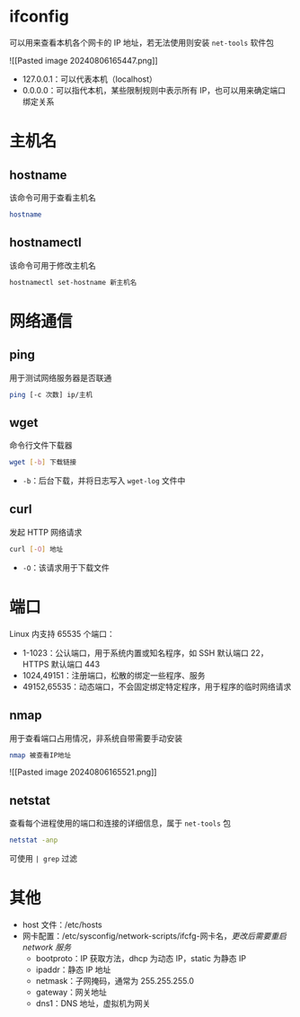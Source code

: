 # ifconfig

可以用来查看本机各个网卡的 IP 地址，若无法使用则安装 `net-tools` 软件包

![[Pasted image 20240806165447.png]]

* 127.0.0.1：可以代表本机（localhost）
* 0.0.0.0：可以指代本机，某些限制规则中表示所有 IP，也可以用来确定端口绑定关系
# 主机名
## hostname

该命令可用于查看主机名

```bash
hostname
```
## hostnamectl

该命令可用于修改主机名

```bash
hostnamectl set-hostname 新主机名
```
# 网络通信
## ping

用于测试网络服务器是否联通

```bash
ping [-c 次数] ip/主机
```
## wget

命令行文件下载器

```bash
wget [-b] 下载链接
```

* `-b`：后台下载，并将日志写入 `wget-log` 文件中
## curl

发起 HTTP 网络请求

```bash
curl [-O] 地址
```

* `-O`：该请求用于下载文件
# 端口

Linux 内支持 65535 个端口：
* 1-1023：公认端口，用于系统内置或知名程序，如 SSH 默认端口 22，HTTPS 默认端口 443
* 1024,49151：注册端口，松散的绑定一些程序、服务
* 49152,65535：动态端口，不会固定绑定特定程序，用于程序的临时网络请求
## nmap

用于查看端口占用情况，非系统自带需要手动安装

```bash
nmap 被查看IP地址
```

![[Pasted image 20240806165521.png]]
## netstat

查看每个进程使用的端口和连接的详细信息，属于 `net-tools` 包

```bash
netstat -anp
```

可使用 `| grep` 过滤
# 其他

* host 文件：/etc/hosts
* 网卡配置：/etc/sysconfig/network-scripts/ifcfg-网卡名，*更改后需要重启 network 服务*
    * bootproto：IP 获取方法，dhcp 为动态 IP，static 为静态 IP
    * ipaddr：静态 IP 地址
    * netmask：子网掩码，通常为 255.255.255.0
    * gateway：网关地址
    * dns1：DNS 地址，虚拟机为网关
